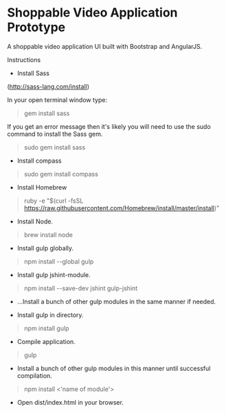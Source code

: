 # Shoppable Video Application Prototype

A shoppable video application UI built with Bootstrap and AngularJS.

Instructions

* Install Sass

(http://sass-lang.com/install)


In your open terminal window type:

> gem install sass

If you get an error message then it's likely you will need to use the sudo
command to install the Sass gem.

> sudo gem install sass


* Install compass

> sudo gem install compass


* Install Homebrew

> ruby -e "$(curl -fsSL https://raw.githubusercontent.com/Homebrew/install/master/install)"


* Install Node.

> brew install node


* Install gulp globally.

> npm install --global gulp


* Install gulp jshint-module.

> npm install --save-dev jshint gulp-jshint


* ...Install a bunch of other gulp modules in the same manner if needed.


* Install gulp in directory.

> npm install gulp


* Compile application.

> gulp

* Install a bunch of other gulp modules in this manner until successful
  compilation.

> npm install <'name of module'>


* Open dist/index.html in your browser.
